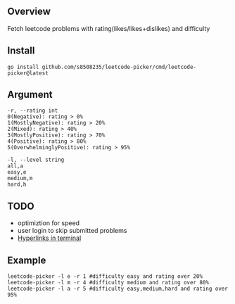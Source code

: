 ## Overview
Fetch leetcode problems with rating(likes/likes+dislikes) and difficulty

## Install
```
go install github.com/s8508235/leetcode-picker/cmd/leetcode-picker@latest
```
## Argument
```
-r, --rating int
0(Negative): rating > 0%
1(MostlyNegative): rating > 20%
2(Mixed): rating > 40%
3(MostlyPositive): rating > 70%
4(Positive): rating > 80%
5(OverwhelminglyPositive): rating > 95%
```
```
-l, --level string
all,a
easy,e
medium,m
hard,h
```
## TODO
- optimiztion for speed
- user login to skip submitted problems
- [Hyperlinks in terminal](https://gist.github.com/egmontkob/eb114294efbcd5adb1944c9f3cb5feda)

## Example
```
leetcode-picker -l e -r 1 #difficulty easy and rating over 20%
leetcode-picker -l m -r 4 #difficulty medium and rating over 80%
leetcode-picker -l a -r 5 #difficulty easy,medium,hard and rating over 95%
```
